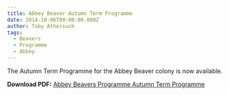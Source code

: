 ```yaml
---
title: Abbey Beaver Autumn Term Programme
date: 2014-10-06T00:00:00.000Z
author: Toby Athersuch
tags:
  - Beavers
  - Programme
  - Abbey
---
```


The Autumn Term Programme for the Abbey Beaver colony is now available.

**Download PDF:** [Abbey Beavers Programme Autumn Term Programme](/assets/files/news/2014/10/06/Abbey-Beavers-Programme-Sep-Dec-2014.pdf)